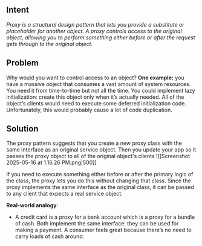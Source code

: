 ## Intent
*Proxy is a structural design pattern that lets you provide a substitute or placeholder for another object.  A proxy controls access to the original object, allowing you to perform something either before or after the request gets through to the original object.*

## Problem
Why would you want to control access to an object?
**One example:** you have a massive object that consumes a vast amount of system resources. You need it from time-to-time but not all the time. You could implement lazy initialization: create this object only when it’s actually needed. All of the object’s clients would need to execute some deferred initialization code. Unfortunately, this would probably cause a lot of code duplication.

## Solution
The proxy pattern suggests that you create a new proxy class with the same interface as an original service object. Then you update your app so it passes the proxy object to all of the original object's clients
![[Screenshot 2025-05-16 at 1.16.26 PM.png|500]]

If you need to execute something either before or after the primary logic of the class, the proxy lets you do this without changing that class. Since the proxy implements the same interface as the original class, it can be passed to any client that expects a real service object.

**Real-world analogy**:
- A credit card is a proxy for a bank account which is a proxy for a bundle of cash. Both implement the same interface: they can be used for making a payment. A consumer feels great because there’s no need to carry loads of cash around.

